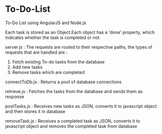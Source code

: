 # To-Do-List
To-Do List using AngularJS and Node.js

Each task is stored as an Object.Each object has a 'done' property, which indicates whether the task is completed or not.

server.js :
The requests are routed to their respective paths, the types of requests that are handled are :
1. Fetch existing To-do tasks from the database
2. Add new tasks 
3. Remove tasks which are completed

connectToDb.js :
Returns a pool of database connections

retrieve.js :
Fetches the tasks from the database and sends them as response

postTasks.js :
Receives new tasks as JSON, converts it to javascript object and then stores it in database

removeTask.js :
Receives a completed task as JSON, converts it to javascript object and removes the completed task from database